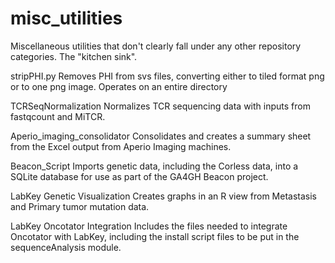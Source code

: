 # misc_utilities
Miscellaneous utilities that don't clearly fall under any other repository categories.  The "kitchen sink".

stripPHI.py
Removes PHI from svs files, converting either to tiled format png or to one png image. Operates on an entire directory

TCRSeqNormalization
Normalizes TCR sequencing data with inputs from fastqcount and MiTCR.

Aperio\_imaging\_consolidator
Consolidates and creates a summary sheet from the Excel output from Aperio Imaging machines.

Beacon_Script
Imports genetic data, including the Corless data, into a SQLite database for use as part of the GA4GH Beacon project.

LabKey Genetic Visualization
Creates graphs in an R view from Metastasis and Primary tumor mutation data.

LabKey Oncotator Integration
Includes the files needed to integrate Oncotator with LabKey, including the install script files to be put in the sequenceAnalysis module.


